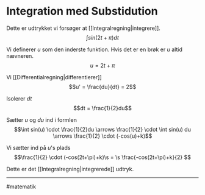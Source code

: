 # Integration med Substidution

Dette er udtrykket vi forsøger at [[Integralregning|integrere]].
$$\int sin(2t + \pi) dt$$

Vi definerer $u$ som den inderste funktion. Hvis det er en brøk er $u$ altid nævneren.
$$u = 2t + \pi$$

Vi [[Differentialregning|differentierer]]
$$u' = \frac{du}{dt} = 2$$

Isolerer $dt$
$$dt = \frac{1}{2}du$$

Sætter $u$ og $du$ ind i formlen
$$\int sin(u) \cdot \frac{1}{2}du \arrows \frac{1}{2} \cdot \int sin(u) du \arrows \frac{1}{2} \cdot (-cos(u)+k)$$

Vi sætter ind på $u$'s plads
$$\frac{1}{2} \cdot (-cos(2t+\pi)+k)\s = \s \frac{-cos(2t+\pi)+k}{2} $$

Dette er det [[Integralregning|integrerede]] udtryk.

---
#matematik 